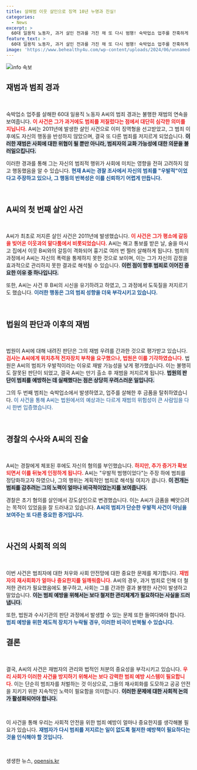 ```yaml
---
title: 살해범 이웃 살인으로 징역 10년 누명과 진실!
categories:
  - News
excerpt: >
  60대 일용직 노동자, 과거 살인 전과를 가진 채 또 다시 범행! 숙박업소 업주를 잔혹하게 살해한 그는 “우발적 범행”이라고 주장하지만, 경찰은 강도살인으로 기소합니다. 과연 그의 진짜 범행 동기는 무엇일까요?
feature_text: >
  60대 일용직 노동자, 과거 살인 전과를 가진 채 또 다시 범행! 숙박업소 업주를 잔혹하게 살해한 그는 “우발적 범행”이라고 주장하지만, 경찰은 강도살인으로 기소합니다. 과연 그의 진짜 범행 동기는 무엇일까요?
image: 'https://www.behealthy4u.com/wp-content/uploads/2024/06/unnamed-file.png'
---
```


<p><img src="https://www.behealthy4u.com/wp-content/uploads/2024/06/unnamed-file.png" alt="info 속보" /></p>

<h2 data-ke-size="size26">재범과 범죄 경과</h2>

<p data-ke-size="size16">&nbsp;</p> 

<p>숙박업소 업주를 살해한 60대 일용직 노동자 A씨의 범죄 경과는 불행한 재범의 연속을 보여줍니다. <b><span style="color: #ee2323;">이 사건은 그가 과거에도 범죄를 저질렀다는 점에서 대단히 심각한 의미를 지닙니다.</span></b> A씨는 2011년에 발생한 살인 사건으로 이미 징역형을 선고받았고, 그 범죄 이후에도 자신의 행동을 반성하지 않았으며, 결국 또 다른 범죄를 저지르게 되었습니다. <b><span style="background-color: #21538527;">이러한 재범은 사회에 대한 위협이 될 뿐만 아니라, 범죄자의 교화 가능성에 대한 의문을 불러일으킵니다.</span></b> </p>

<p>이러한 경과를 통해 그는 자신의 범죄적 행위가 사회에 미치는 영향을 전혀 고려하지 않고 행동했음을 알 수 있습니다. <b><span style="color: #1a5490;">현재 A씨는 경찰 조사에서 자신의 범죄를 "우발적"이었다고 주장하고 있으나, 그 행동의 반복성은 이를 신뢰하기 어렵게 만듭니다.</span></b></p>

<p data-ke-size="size16">&nbsp;</p> 

<h2 data-ke-size="size26">A씨의 첫 번째 살인 사건</h2>

<p data-ke-size="size16">&nbsp;</p> 

<p>A씨가 최초로 저지른 살인 사건은 2011년에 발생했습니다. <b><span style="color: #ee2323;">이 사건은 그가 평소에 갈등을 빚어온 이웃과의 말다툼에서 비롯되었습니다.</span></b> A씨는 해고 통보를 받은 날, 술을 마시고 집에서 이웃 B씨와의 갈등이 격화되어 흉기로 여러 번 찔러 살해하게 됩니다. 범죄의 과정에서 A씨는 자신의 폭력을 통제하지 못한 것으로 보이며, 이는 그가 자신의 감정을 효과적으로 관리하지 못한 결과로 해석될 수 있습니다. <b><span style="background-color: #21538527;">이런 점이 향후 범죄로 이어진 중요한 이유 중 하나입니다.</span></b> </p>

<p>또한, A씨는 사건 후 B씨의 시신을 유기하려고 하였고, 그 과정에서 도둑질을 저지르기도 했습니다. <b><span style="color: #1a5490;">이러한 행동은 그의 범죄 성향을 더욱 부각시키고 있습니다.</span></b> </p>

<p data-ke-size="size16">&nbsp;</p> 

<h2 data-ke-size="size26">법원의 판단과 이후의 재범</h2>

<p data-ke-size="size16">&nbsp;</p> 

<p>법원이 A씨에 대해 내려진 판단은 그의 재범 우려를 간과한 것으로 평가받고 있습니다. <b><span style="color: #ee2323;">검사는 A씨에게 위치추적 전자장치 부착을 요구했으나, 법원은 이를 기각하였습니다.</span></b> 법원은 A씨의 범죄가 우발적이라는 이유로 재발 가능성을 낮게 평가했습니다. 이는 불행히도 잘못된 판단이 되었고, 결국 A씨는 만기 출소 후 재범을 저지르게 됩니다. <b><span style="background-color: #21538527;">법원의 판단이 범죄를 예방하는 데 실패했다는 점은 상당히 우려스러운 일입니다.</span></b> </p>

<p>그의 두 번째 범죄는 숙박업소에서 발생하였고, 업주를 살해한 후 금품을 탈취하였습니다. </b><span style="color: #1a5490;">이 사건을 통해 A씨는 법원에서의 예상과는 다르게 재범의 위험성이 큰 사람임을 다시 한번 입증했습니다.</span></b></p>

<p data-ke-size="size16">&nbsp;</p> 

<h2 data-ke-size="size26">경찰의 수사와 A씨의 진술</h2>

<p data-ke-size="size16">&nbsp;</p> 

<p>A씨는 경찰에게 체포된 후에도 자신의 혐의를 부인했습니다. <b><span style="color: #ee2323;">하지만, 추가 증거가 확보되면서 이를 뒤늦게 인정하게 됩니다.</span></b> A씨는 "우발적 범행이었다"는 주장 하에 범죄를 정당화하고자 하였으나, 그의 행위는 계획적인 범죄로 해석될 여지가 큽니다. <b><span style="background-color: #21538527;">이 전개는 범죄를 감추려는 그의 노력이 얼마나 비극적이었는지를 보여줍니다.</span></b> </p>

<p>경찰은 초기 혐의를 살인에서 강도살인으로 변경했습니다. 이는 A씨가 금품을 빼앗으려는 목적이 있었음을 잘 드러내고 있습니다. <b><span style="color: #1a5490;">A씨의 범죄가 단순한 우발적 사건이 아님을 보여주는 또 다른 중요한 증거입니다.</span></b> </p>

<p data-ke-size="size16">&nbsp;</p> 

<h2 data-ke-size="size26">사건의 사회적 의의</h2>

<p data-ke-size="size16">&nbsp;</p> 

<p>이번 사건은 범죄자에 대한 처우와 사회 안전망에 대한 중요한 문제를 제기합니다. <b><span style="color: #ee2323;">재범자의 재사회화가 얼마나 중요한지를 일깨워줍니다.</span></b> A씨의 경우, 과거 범죄로 인해 더 철저한 관리가 필요했음에도 불구하고, 사회는 그를 간과한 결과 불행한 사건이 발생하고 말았습니다. <b><span style="background-color: #21538527;">이는 범죄 예방을 위해서는 보다 철저한 관리체계가 필요하다는 사실을 드러냅니다.</span></b> </p>

<p>또한, 법원과 수사기관의 판단 과정에서 발생할 수 있는 문제 또한 들여다봐야 합니다. <b><span style="color: #1a5490;">범죄 예방을 위한 제도적 장치가 누락될 경우, 이러한 비극이 반복될 수 있습니다.</span></b> </p>

<h2 data-ke-size="size26">결론</h2>

<p data-ke-size="size16">&nbsp;</p> 

<p>결국, A씨의 사건은 재범자의 관리와 법적인 처분의 중요성을 부각시키고 있습니다. <b><span style="color: #ee2323;">우리 사회가 이러한 사건을 방지하기 위해서는 보다 강력한 범죄 예방 시스템이 필요합니다.</span></b> 이는 단순히 범죄자를 처벌하는 것 이상으로, 그들의 재사회화를 도모하고 공공 안전을 지키기 위한 지속적인 노력이 필요함을 의미합니다. <b><span style="background-color: #21538527;">이러한 문제에 대한 사회적 논의가 활성화되어야 합니다.</span></b> </p>

<p data-ke-size="size16">&nbsp;</p> 

<p>이 사건을 통해 우리는 사회적 안전을 위한 범죄 예방이 얼마나 중요한지를 생각해볼 필요가 있습니다. <b><span style="color: #1a5490;">재범자가 다시 범죄를 저지르는 일이 없도록 철저한 예방책이 필요하다는 것을 인식해야 할 것입니다.</span></b> </p>

<p data-ke-size="size16">&nbsp;</p> 
생생한 뉴스, <a href="https://opensis.kr" rel="dofollow">opensis.kr</a>


